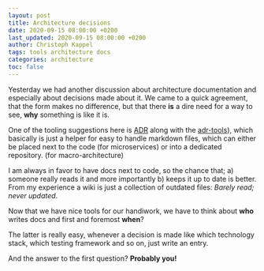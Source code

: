 ```yaml
---
layout: post
title: Architecture decisions
date: 2020-09-15 08:00:00 +0200
last_updated: 2020-09-15 08:00:00 +0200
author: Christoph Kappel
tags: tools architecture docs
categories: architecture
toc: false
---
```

Yesterday we had another discussion about architecture documentation and especially about decisions
made about it. We came to a quick agreement, that the form makes no difference, but that there
**is** a dire need for a way to see, **why** something is like it is.

One of the tooling suggestions here is [ADR][1] along with the [adr-tools][2]), which basically is
just a helper for easy to handle markdown files, which can either be placed next to the code (for
microservices) or into a dedicated repository. (for macro-architecture)

I am always in favor to have docs next to code, so the chance that; a) someone really reads it and
more importantly b) keeps it up to date is better. From my experience a wiki is just a collection
of outdated files: *Barely read; never updated*.

Now that we have nice tools for our handiwork, we have to think about **who** writes docs and first
and foremost **when**?

The latter is really easy, whenever a decision is made like which technology stack, which testing
framework and so on, just write an entry.

And the answer to the first question? **Probably you!**

[1]: https://adr.github.io/
[2]: https://github.com/npryce/adr-tools